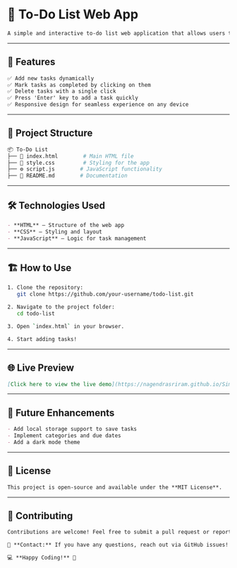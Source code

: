 # 📌 To-Do List Web App

```md
A simple and interactive to-do list web application that allows users to add, mark as complete, and remove tasks. Built with **HTML, CSS, and JavaScript**, this app provides a minimalistic interface to keep track of daily tasks efficiently.
```

---

## 🚀 Features

```md
✅ Add new tasks dynamically  
✅ Mark tasks as completed by clicking on them  
✅ Delete tasks with a single click  
✅ Press 'Enter' key to add a task quickly  
✅ Responsive design for seamless experience on any device  
```

---

## 📂 Project Structure

```sh
📦 To-Do List
├── 📜 index.html        # Main HTML file
├── 🎨 style.css         # Styling for the app
├── ⚙️ script.js        # JavaScript functionality
├── 📜 README.md        # Documentation
```

---

## 🛠️ Technologies Used

```md
- **HTML** – Structure of the web app
- **CSS** – Styling and layout
- **JavaScript** – Logic for task management
```

---

## 🏗️ How to Use

```sh
1. Clone the repository:
   git clone https://github.com/your-username/todo-list.git

2. Navigate to the project folder:
   cd todo-list

3. Open `index.html` in your browser.

4. Start adding tasks!
```

---

## 🌐 Live Preview

```md
[Click here to view the live demo](https://nagendrasriram.github.io/Simple-to-do-List/)
```

---


## 🔧 Future Enhancements

```md
- Add local storage support to save tasks
- Implement categories and due dates
- Add a dark mode theme
```

---

## 📝 License

```md
This project is open-source and available under the **MIT License**.
```

---

## 🤝 Contributing

```md
Contributions are welcome! Feel free to submit a pull request or report issues.

📩 **Contact:** If you have any questions, reach out via GitHub issues!

💻 **Happy Coding!** 🎉
```

